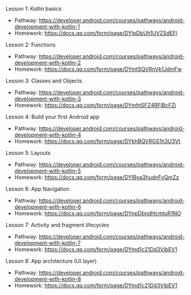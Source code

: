 Lesson 1: Kotlin basics
- Pathway: https://developer.android.com/courses/pathways/android-development-with-kotlin-1
- Homework: https://docs.qq.com/form/page/DYlpDbUh1UVZSdEFl

Lesson 2: Functions
- Pathway: https://developer.android.com/courses/pathways/android-development-with-kotlin-2
- Homework: https://docs.qq.com/form/page/DYmtSQVRnVk1JdmFw

Lesson 3: Classes and Objects
- Pathway: https://developer.android.com/courses/pathways/android-development-with-kotlin-3
- Homework: https://docs.qq.com/form/page/DYmhtSFZ4RFlBcFZi

Lesson 4: Build your first Android app
- Pathway: https://developer.android.com/courses/pathways/android-development-with-kotlin-4
- Homework: https://docs.qq.com/form/page/DYkhBQVRGS1h3U3Vt

Lesson 5: Layouts
- Pathway: https://developer.android.com/courses/pathways/android-development-with-kotlin-5
- Homework: https://docs.qq.com/form/page/DYlBva3hudnFvQmZz

Lesson 6: App Navigation
- Pathway: https://developer.android.com/courses/pathways/android-development-with-kotlin-6
- Homework: https://docs.qq.com/form/page/DYnpDbndHcmtuR1NO

Lesson 7: Activity and fragment lifecycles
- Pathway: https://developer.android.com/courses/pathways/android-development-with-kotlin-7
- Homework: https://docs.qq.com/form/page/DYmd1c21Dd3VibEV1

Lesson 8: App architecture (UI layer)
- Pathway: https://developer.android.com/courses/pathways/android-development-with-kotlin-8
- Homework: https://docs.qq.com/form/page/DYmd1c21Dd3VibEV1
